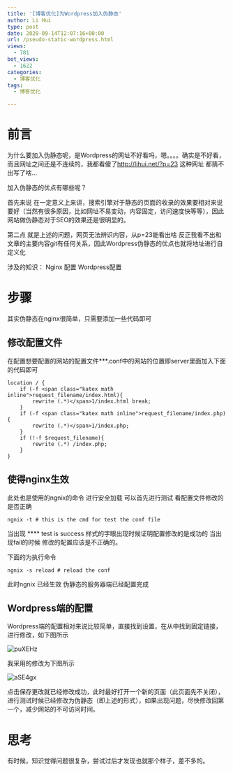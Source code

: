 ```yaml
---
title: '[博客优化]为Wordpress加入伪静态'
author: Li Hui
type: post
date: 2020-09-14T12:07:16+00:00
url: /pseudo-static-wordpress.html
views:
  - 781
bot_views:
  - 1622
categories:
  - 博客优化
tags:
  - 博客优化

---
```

# 前言

为什么要加入伪静态呢，是Wordpress的网址不好看吗，嗯。。。。确实是不好看，而且网址之间还是不连续的，我都看傻了<a href="http://lihui.net/?p=23" target="_blank"  rel="nofollow" >http://lihui.net/?p=23</a> 这种网址 都猜不出写了啥...

加入伪静态的优点有哪些呢？

首先来说 在一定意义上来讲，搜索引擎对于静态的页面的收录的效果要相对来说要好（当然有很多原因，比如网址不易变动，内容固定，访问速度快等等），因此网站做伪静态对于SEO的效果还是很明显的。

第二点 就是上述的问题，网页无法辨识内容，从p=23能看出啥 反正我看不出和文章的主要内容git有任何关系，因此Wordpress伪静态的优点也就将地址进行自定义化

涉及的知识： Nginx 配置 Wordpress配置

# 步骤

其实伪静态在nginx很简单，只需要添加一些代码即可

## 修改配置文件

在配置想要配置的网站的配置文件\***.conf中的网站的位置即server里面加入下面的代码即可

<pre><code class="language-bash">location / {
    if (-f &lt;span class="katex math inline">request_filename/index.html){
        rewrite (.*)&lt;/span>1/index.html break;
    }
    if (-f &lt;span class="katex math inline">request_filename/index.php){
        rewrite (.*)&lt;/span>1/index.php;
    }
    if (!-f $request_filename){
        rewrite (.*) /index.php;
    }
}</code></pre>

## 使得nginx生效

此处也是使用的ngnix的命令 进行安全加载 可以首先进行测试 看配置文件修改的是否正确

<pre><code class="language-bash">ngnix -t # this is the cmd for test the conf file</code></pre>

当出现 \**** test is success 样式的字眼出现时候证明配置修改的是成功的 当出现fail的时候 修改的配置应该是不正确的。

下面的为执行命令

<pre><code class="language-bash">ngnix -s reload # reload the conf</code></pre>

此时ngnix 已经生效 伪静态的服务器端已经配置完成

## Wordpress端的配置

Wordpress端的配置相对来说比较简单，直接找到设置，在从中找到固定链接，进行修改，如下图所示

![puXEHz][1] 

我采用的修改为下图所示

![aSE4gx][2] 

点击保存更改就已经修改成功，此时最好打开一个新的页面（此页面先不关闭），进行测试时候已经修改为伪静态（即上述的形式），如果出现问题，尽快修改回第一个，减少网站的不可访问时间。

# 思考

有时候，知识觉得问题很复杂，尝试过后才发现也就那个样子，差不多的。

 [1]: https://image-cdn-1253731526.cos.ap-beijing.myqcloud.com/Pic/puXEHz.png
 [2]: https://image-cdn-1253731526.cos.ap-beijing.myqcloud.com/Pic/aSE4gx.png